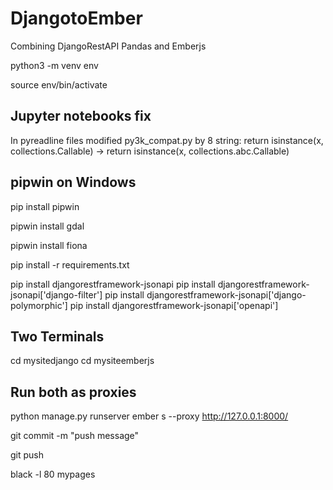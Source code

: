 # DjangotoEmber

 Combining DjangoRestAPI Pandas and Emberjs

python3 -m venv env

source env/bin/activate

## Jupyter notebooks fix

In pyreadline files
modified py3k_compat.py by 8 string:
return isinstance(x, collections.Callable) -> return isinstance(x, collections.abc.Callable)

## pipwin on Windows

pip install pipwin

pipwin install gdal

pipwin install fiona

pip install -r requirements.txt

pip install djangorestframework-jsonapi
pip install djangorestframework-jsonapi['django-filter']
pip install djangorestframework-jsonapi['django-polymorphic']
pip install djangorestframework-jsonapi['openapi']

## Two Terminals

cd mysitedjango
cd mysiteemberjs

## Run both as proxies

python manage.py runserver
ember s --proxy <http://127.0.0.1:8000/>

git commit -m "push message"

git push

black -l 80 mypages
